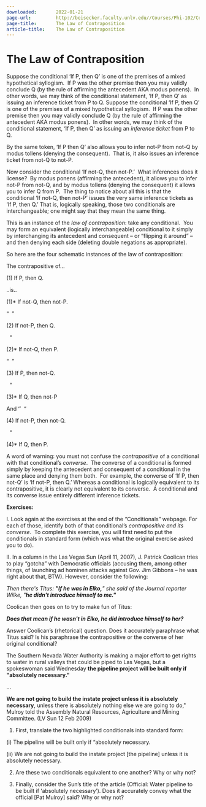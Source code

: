 ```yaml
---
downloaded:       2022-01-21
page-url:         http://beisecker.faculty.unlv.edu//Courses/Phi-102/Contraposition.htm
page-title:       The Law of Contraposition
article-title:    The Law of Contraposition
---
```

# The Law of Contraposition

Suppose the conditional ‘If P, then Q’ is one of the
  premises of a mixed hypothetical syllogism.  If P was the other premise
  then you may validly conclude Q (by the rule of affirming the antecedent AKA
  modus ponens).  In other words, we may think
  of the conditional statement, ‘If P, then Q’ as issuing an inference
  ticket from P to Q.
Suppose the conditional ‘If P, then Q’ is one of the premises of a mixed hypothetical syllogism.  If P was the other premise then you may validly conclude Q (by the rule of affirming the antecedent AKA modus ponens).  In other words, we may think of the conditional statement, ‘If P, then Q’ as issuing an *inference ticket* from P to Q.

By the same token, ‘If P then Q’ also allows you to infer not-P from not-Q by modus tollens (denying the consequent).  That is, it also issues an inference ticket from not-Q to not-P.

Now consider the conditional ‘If not-Q, then not-P.’  What inferences does it license?  By modus ponens (affirming the antecedent), it allows you to infer not-P from not-Q, and by modus tollens (denying the consequent) it allows you to infer Q from P.  The thing to notice about all this is that the conditional ‘If not-Q, then not-P’ issues the very same inference tickets as ‘If P, then Q.’ That is, logically speaking, those two conditionals are interchangeable; one might say that they mean the same thing.

This is an instance of the *law of contraposition*: take any conditional.  You may form an equivalent (logically interchangeable) conditional to it simply by interchanging its antecedent and consequent – or “flipping it around” – and then denying each side (deleting double negations as appropriate).

So here are the four schematic instances of the law of contraposition:

The contrapositive of…

(1) If P, then Q.

..is..

(1)\* If not-Q, then not-P.

“  ”

(2) If not-P, then Q.

  “

(2)\* If not-Q, then P.

“  ”

(3) If P, then not-Q.

  “

(3)\* If Q, then not-P

And ‘’  “

(4) If not-P, then not-Q.

  “

(4)\* If Q, then P.

A word of warning: you must not confuse the *contrapositive* of a conditional with that conditional’s *converse*.  The converse of a conditional is formed simply by keeping the antecedent and consequent of a conditional in the same place and denying them both.  For example, the converse of ‘If P, then not-Q’ is ‘If not-P, then Q.’ Whereas a conditional is logically equivalent to its contrapositive, it is clearly not equivalent to its converse.  A conditional and its converse issue entirely different inference tickets.

**Exercises:**

I. Look again at the exercises at the end of the “Conditionals” webpage. For each of those, identify both of that conditional’s *contrapositive* *and its converse*.  To complete this exercise, you will first need to put the conditionals in standard form (which was what the original exercise asked you to do).

II. In a column in the Las Vegas Sun (April 11, 2007), J. Patrick Coolican tries to play “gotcha” with Democratic officials (accusing them, among other things, of launching ad hominen attacks against Gov. Jim Gibbons – he was right about that, BTW). However, consider the following:

*Then there's Titus: **"If he was in Elko,**" she said of the Journal reporter Wilke, "**he didn't introduce himself to me."***

Coolican then goes on to try to make fun of Titus:

***Does that mean if he wasn't in Elko, he did introduce himself to her?***

Answer Coolican’s (rhetorical) question. Does it accurately paraphrase what Titus said? Is his paraphrase the contrapositive or the converse of her original conditional?

The Southern Nevada Water Authority is making a major effort to get rights to water in rural valleys that could be piped to Las Vegas, but a spokeswoman said Wednesday **the pipeline project will be built only if "absolutely necessary."**

…

**We are not going to build the instate project unless it is absolutely necessary**, unless there is absolutely nothing else we are going to do," Mulroy told the Assembly Natural Resources, Agriculture and Mining Committee. (LV Sun 12 Feb 2009)

1. First, translate the two highlighted conditionals into standard form:

(i) The pipeline will be built only if “absolutely necessary.

(ii) We are not going to build the instate project \[the pipeline\] unless it is absolutely necessary.

2. Are these two conditionals equivalent to one another? Why or why not?

3. Finally, consider the Sun’s title of the article (Official: Water pipeline to be built if ‘absolutely necessary’). Does it accurately convey what the official \[Pat Mulroy\] said? Why or why not?
